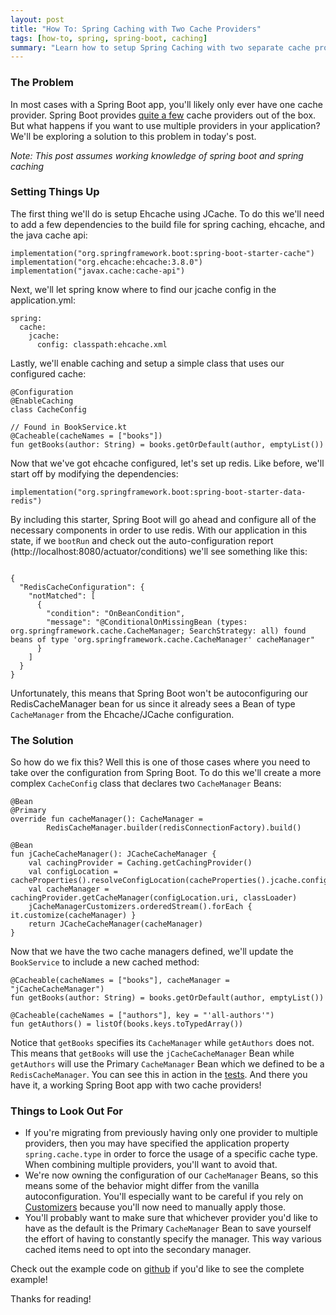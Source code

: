 ```yaml
---
layout: post
title: "How To: Spring Caching with Two Cache Providers"
tags: [how-to, spring, spring-boot, caching]
summary: "Learn how to setup Spring Caching with two separate cache providers (redis and ehcache)"
---
```


### The Problem
In most cases with a Spring Boot app, you'll likely only ever have one cache provider. Spring Boot provides [quite a few](https://docs.spring.io/spring-boot/docs/current/reference/html/boot-features-caching.html#boot-features-caching-provider) cache providers out of the box. But what happens if you want to use multiple providers in your application? We'll be exploring a solution to this problem in today's post. 

_Note: This post assumes working knowledge of spring boot and spring caching_

### Setting Things Up
The first thing we'll do is setup Ehcache using JCache. To do this we'll need to add a few dependencies to the build file for spring caching, ehcache, and the java cache api:

<pre><code class="language-kotlin">implementation("org.springframework.boot:spring-boot-starter-cache")
implementation("org.ehcache:ehcache:3.8.0")
implementation("javax.cache:cache-api")</code></pre>

Next, we'll let spring know where to find our jcache config in the application.yml:

<pre><code class="language-yaml">spring:
  cache:
    jcache:
      config: classpath:ehcache.xml</code></pre>

Lastly, we'll enable caching and setup a simple class that uses our configured cache:

<pre><code class="language-kotlin">@Configuration
@EnableCaching 
class CacheConfig

// Found in BookService.kt
@Cacheable(cacheNames = ["books"])
fun getBooks(author: String) = books.getOrDefault(author, emptyList())
</code></pre>

Now that we've got ehcache configured, let's set up redis. Like before, we'll start off by modifying the dependencies:

<pre><code class="language-kotlin">implementation("org.springframework.boot:spring-boot-starter-data-redis")</code></pre>

By including this starter, Spring Boot will go ahead and configure all of the necessary components in order to use redis. With our application in this state, if we `bootRun` and check out the auto-configuration report (http://localhost:8080/actuator/conditions) we'll see something like this:

<pre><code class="language-javascript">
{
  "RedisCacheConfiguration": {
    "notMatched": [
      {
        "condition": "OnBeanCondition",
        "message": "@ConditionalOnMissingBean (types: org.springframework.cache.CacheManager; SearchStrategy: all) found beans of type 'org.springframework.cache.CacheManager' cacheManager"
      }
    ]
  }
}
</code></pre>

Unfortunately, this means that Spring Boot won't be autoconfiguring our RedisCacheManager bean for us since it already sees a Bean of type `CacheManager` from the Ehcache/JCache configuration. 

### The Solution
So how do we fix this? Well this is one of those cases where you need to take over the configuration from Spring Boot. To do this we'll create a more complex `CacheConfig` class that declares two `CacheManager` Beans:

<pre><code class="language-kotlin">@Bean
@Primary
override fun cacheManager(): CacheManager =
        RedisCacheManager.builder(redisConnectionFactory).build()

@Bean
fun jCacheCacheManager(): JCacheCacheManager {
    val cachingProvider = Caching.getCachingProvider()
    val configLocation = cacheProperties().resolveConfigLocation(cacheProperties().jcache.config)
    val cacheManager = cachingProvider.getCacheManager(configLocation.uri, classLoader)
    jCacheManagerCustomizers.orderedStream().forEach { it.customize(cacheManager) }
    return JCacheCacheManager(cacheManager)
}
</code></pre>

Now that we have the two cache managers defined, we'll update the `BookService` to include a new cached method:

<pre><code class="language-kotlin">@Cacheable(cacheNames = ["books"], cacheManager = "jCacheCacheManager")
fun getBooks(author: String) = books.getOrDefault(author, emptyList())

@Cacheable(cacheNames = ["authors"], key = "'all-authors'")
fun getAuthors() = listOf(books.keys.toTypedArray())
</code></pre>

Notice that `getBooks` specifies its `CacheManager` while `getAuthors` does not. This means that `getBooks` will use the `jCacheCacheManager` Bean while `getAuthors` will use the Primary `CacheManager` Bean which we defined to be a `RedisCacheManager`. You can see this in action in the [tests](https://github.com/lumberjackdev/spring-caching-with-multiple-providers/blob/master/src/test/kotlin/com/lumberjackdev/caching/demo/service/BookServiceTests.kt). And there you have it, a working Spring Boot app with two cache providers!

### Things to Look Out For
* If you're migrating from previously having only one provider to multiple providers, then you may have specified the application property `spring.cache.type` in order to force the usage of a specific cache type. When combining multiple providers, you'll want to avoid that. 
* We're now owning the configuration of our `CacheManager` Beans, so this means some of the behavior might differ from the vanilla autoconfiguration. You'll especially want to be careful if you rely on [Customizers](https://docs.spring.io/spring-boot/docs/current/api/org/springframework/boot/autoconfigure/cache/CacheManagerCustomizer.html) because you'll now need to manually apply those.
* You'll probably want to make sure that whichever provider you'd like to have as the default is the Primary `CacheManager` Bean to save yourself the effort of having to constantly specify the manager. This way various cached items need to opt into the secondary manager.

Check out the example code on [github](https://github.com/lumberjackdev/spring-caching-with-multiple-providers) if you'd like to see the complete example!

Thanks for reading!
